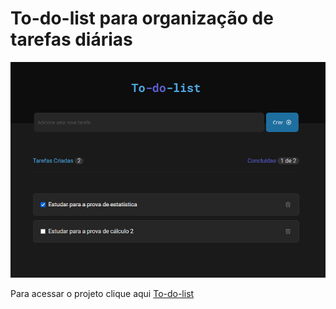 # To-do-list para organização de tarefas diárias

<img src="/public/images/save.png">

Para acessar o projeto clique aqui [To-do-list](https://to-do-list-nu-steel.vercel.app/)
